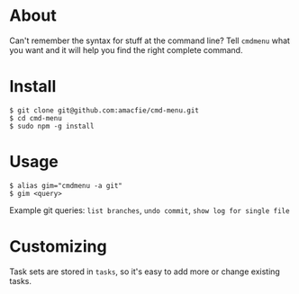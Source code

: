# About

Can't remember the syntax for stuff at the command line?
Tell `cmdmenu` what you want and it will help you find the right complete
command.

# Install

    $ git clone git@github.com:amacfie/cmd-menu.git
    $ cd cmd-menu
    $ sudo npm -g install

# Usage

    $ alias gim="cmdmenu -a git"
    $ gim <query>

Example git queries: `list branches`, `undo commit`, `show log for single file`

# Customizing

Task sets are stored in `tasks`, so it's easy to add more or change existing
tasks.

